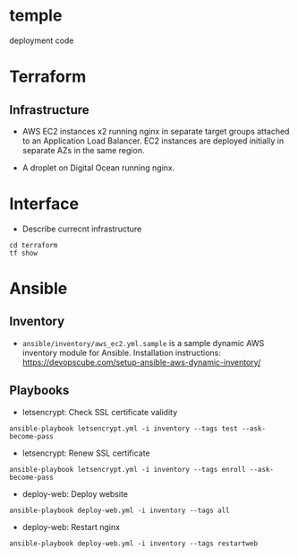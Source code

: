# temple

deployment code

# Terraform

## Infrastructure

* AWS EC2 instances x2 running nginx in separate target groups attached to an Application Load Balancer. EC2 instances are deployed initially in separate AZs in the same region.

* A droplet on Digital Ocean running nginx.

# Interface

* Describe currecnt infrastructure

```
cd terraform
tf show
```

# Ansible

## Inventory

* `ansible/inventory/aws_ec2.yml.sample` is a sample dynamic AWS inventory module for Ansible. Installation instructions: https://devopscube.com/setup-ansible-aws-dynamic-inventory/

## Playbooks

* letsencrypt: Check SSL certificate validity

```
ansible-playbook letsencrypt.yml -i inventory --tags test --ask-become-pass
```

* letsencrypt: Renew SSL certificate

```
ansible-playbook letsencrypt.yml -i inventory --tags enroll --ask-become-pass
```

* deploy-web: Deploy website

```
ansible-playbook deploy-web.yml -i inventory --tags all
```

* deploy-web: Restart nginx

```
ansible-playbook deploy-web.yml -i inventory --tags restartweb
```

